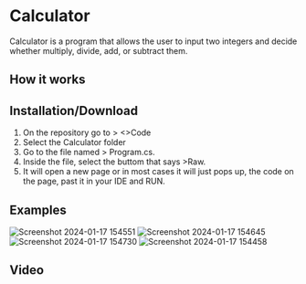 # Calculator

Calculator is a program that allows the user to input two integers and decide whether multiply, divide, add, or subtract them.

## How it works

## Installation/Download

1. On the repository go to > <>Code
2. Select the Calculator folder
4. Go to the file named > Program.cs.
5. Inside the file, select the buttom that says >Raw.
6. It will open a new page or in most cases it will just pops up, the code on the page, past it in your IDE and RUN.

## Examples

![Screenshot 2024-01-17 154551](https://github.com/Gustayz/Calculator/assets/114109045/f1126230-c0f1-43ff-9e30-c0b25578a5fc)
![Screenshot 2024-01-17 154645](https://github.com/Gustayz/Calculator/assets/114109045/a0b70b79-0087-413c-98c1-d055f336b738)
![Screenshot 2024-01-17 154730](https://github.com/Gustayz/Calculator/assets/114109045/18abf387-e8dc-40fd-8915-694e6178c29f)
![Screenshot 2024-01-17 154458](https://github.com/Gustayz/Calculator/assets/114109045/4c55271a-c95e-4822-8f59-feb67b9688b5)

## Video



